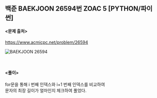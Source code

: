 ## 백준 BAEKJOON 26594번 ZOAC 5 [PYTHON/파이썬]

#### <문제 출처><br>
https://www.acmicpc.net/problem/26594

![BAEKJOON 26594](https://blog.kakaocdn.net/dn/btO1A8/btrVkepxxFu/CBKHgzj6nqDsJfoEF2BB3k/img.png)

<br>

#### <풀이><br>

for문을 통해 i 번째 인덱스와 i+1 번째 인덱스를 비교하여  
문자의 최장 길이가 얼마인지 체크하여 풀었다.  